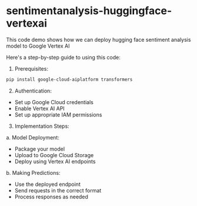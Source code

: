 # sentimentanalysis-huggingface-vertexai
This code demo shows how we can deploy hugging face sentiment analysis model to Google Vertex AI

Here's a step-by-step guide to using this code:

1. Prerequisites:
```bash
pip install google-cloud-aiplatform transformers
```

2. Authentication:
- Set up Google Cloud credentials
- Enable Vertex AI API
- Set up appropriate IAM permissions

3. Implementation Steps:

a. Model Deployment:
- Package your model
- Upload to Google Cloud Storage
- Deploy using Vertex AI endpoints

b. Making Predictions:
- Use the deployed endpoint
- Send requests in the correct format
- Process responses as needed
